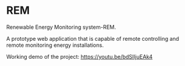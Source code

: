 # REM
Renewable Energy Monitoring system-REM.

A prototype web application that is capable of remote controlling and remote monitoring energy installations.

Working demo of the project: https://youtu.be/bdSIIjuEAk4
